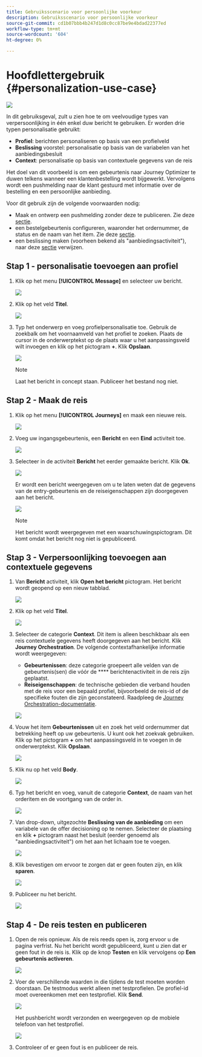 ```yaml
---
title: Gebruiksscenario voor persoonlijke voorkeur
description: Gebruiksscenario voor persoonlijke voorkeur
source-git-commit: cd1b07bbb4b247d1d8c0cc87be9e4bdad22377ed
workflow-type: tm+mt
source-wordcount: '604'
ht-degree: 0%

---
```



# Hoofdlettergebruik {#personalization-use-case}

![](../assets/do-not-localize/badge.png)

In dit gebruiksgeval, zult u zien hoe te om veelvoudige types van verpersoonlijking in één enkel duw bericht te gebruiken. Er worden drie typen personalisatie gebruikt:

* **Profiel**: berichten personaliseren op basis van een profielveld
* **Beslissing** voorstel: personalisatie op basis van de variabelen van het aanbiedingsbesluit
* **Context**: personalisatie op basis van contextuele gegevens van de reis

Het doel van dit voorbeeld is om een gebeurtenis naar Journey Optimizer te duwen telkens wanneer een klantenbestelling wordt bijgewerkt. Vervolgens wordt een pushmelding naar de klant gestuurd met informatie over de bestelling en een persoonlijke aanbieding.

Voor dit gebruik zijn de volgende voorwaarden nodig:

* Maak en ontwerp een pushmelding zonder deze te publiceren. Zie deze [sectie](../create-message.md).
* een bestelgebeurtenis configureren, waaronder het ordernummer, de status en de naam van het item. Zie deze [sectie](../event/about-events.md).
* een beslissing maken (voorheen bekend als &quot;aanbiedingsactiviteit&quot;), naar deze [sectie](../offers/offer-activities/create-offer-activities.md) verwijzen.

## Stap 1 - personalisatie toevoegen aan profiel

1. Klik op het menu **[!UICONTROL Message]** en selecteer uw bericht.

   ![](assets/perso-uc.png)

1. Klik op het veld **Titel**.

   ![](assets/perso-uc2.png)

1. Typ het onderwerp en voeg profielpersonalisatie toe. Gebruik de zoekbalk om het voornaamveld van het profiel te zoeken. Plaats de cursor in de onderwerptekst op de plaats waar u het aanpassingsveld wilt invoegen en klik op het pictogram **+**. Klik **Opslaan**.

   ![](assets/perso-uc3.png)

   >[!NOTE]
   >
   >Laat het bericht in concept staan. Publiceer het bestand nog niet.

## Stap 2 - Maak de reis

1. Klik op het menu **[!UICONTROL Journeys]** en maak een nieuwe reis.

   ![](assets/perso-uc4.png)

1. Voeg uw ingangsgebeurtenis, een **Bericht** en een **Eind** activiteit toe.

   ![](assets/perso-uc5.png)

1. Selecteer in de activiteit **Bericht** het eerder gemaakte bericht. Klik **Ok**.

   ![](assets/perso-uc6.png)

   Er wordt een bericht weergegeven om u te laten weten dat de gegevens van de entry-gebeurtenis en de reiseigenschappen zijn doorgegeven aan het bericht.

   ![](assets/perso-uc7.png)

   >[!NOTE]
   >
   >Het bericht wordt weergegeven met een waarschuwingspictogram. Dit komt omdat het bericht nog niet is gepubliceerd.

## Stap 3 - Verpersoonlijking toevoegen aan contextuele gegevens

1. Van **Bericht** activiteit, klik **Open het bericht** pictogram. Het bericht wordt geopend op een nieuw tabblad.

   ![](assets/perso-uc8.png)

1. Klik op het veld **Titel**.

   ![](assets/perso-uc9.png)

1. Selecteer de categorie **Context**. Dit item is alleen beschikbaar als een reis contextuele gegevens heeft doorgegeven aan het bericht. Klik **Journey Orchestration**. De volgende contextafhankelijke informatie wordt weergegeven:

   * **Gebeurtenissen**: deze categorie groepeert alle velden van de gebeurtenis(sen) die vóór de  **** berichtenactiviteit in de reis zijn geplaatst.
   * **Reiseigenschappen**: de technische gebieden die verband houden met de reis voor een bepaald profiel, bijvoorbeeld de reis-id of de specifieke fouten die zijn geconstateerd. Raadpleeg de [Journey Orchestration-documentatie](https://experienceleague.adobe.com/docs/journeys/using/building-advanced-conditions-journeys/syntax/journey-properties.html#building-advanced-conditions-journeys).

   ![](assets/perso-uc10.png)

1. Vouw het item **Gebeurtenissen** uit en zoek het veld ordernummer dat betrekking heeft op uw gebeurtenis. U kunt ook het zoekvak gebruiken. Klik op het pictogram **+** om het aanpassingsveld in te voegen in de onderwerptekst. Klik **Opslaan**.

   ![](assets/perso-uc11.png)

1. Klik nu op het veld **Body**.

   ![](assets/perso-uc12.png)

1. Typ het bericht en voeg, vanuit de categorie **Context**, de naam van het orderitem en de voortgang van de order in.

   ![](assets/perso-uc13.png)

1. Van drop-down, uitgezochte **Beslissing van de aanbieding** om een variabele van de offer decisioning op te nemen. Selecteer de plaatsing en klik **+** pictogram naast het besluit (eerder genoemd als &quot;aanbiedingsactiviteit&quot;) om het aan het lichaam toe te voegen.

   ![](assets/perso-uc14.png)

1. Klik bevestigen om ervoor te zorgen dat er geen fouten zijn, en klik **sparen**.

   ![](assets/perso-uc15.png)

1. Publiceer nu het bericht.

   ![](assets/perso-uc16.png)

## Stap 4 - De reis testen en publiceren

1. Open de reis opnieuw. Als de reis reeds open is, zorg ervoor u de pagina verfrist. Nu het bericht wordt gepubliceerd, kunt u zien dat er geen fout in de reis is. Klik op de knop **Testen** en klik vervolgens op **Een gebeurtenis activeren**.

   ![](assets/perso-uc17.png)

1. Voer de verschillende waarden in die tijdens de test moeten worden doorstaan. De testmodus werkt alleen met testprofielen. De profiel-id moet overeenkomen met een testprofiel. Klik **Send**.

   ![](assets/perso-uc18.png)

   Het pushbericht wordt verzonden en weergegeven op de mobiele telefoon van het testprofiel.

   ![](assets/perso-uc19.png)

1. Controleer of er geen fout is en publiceer de reis.

